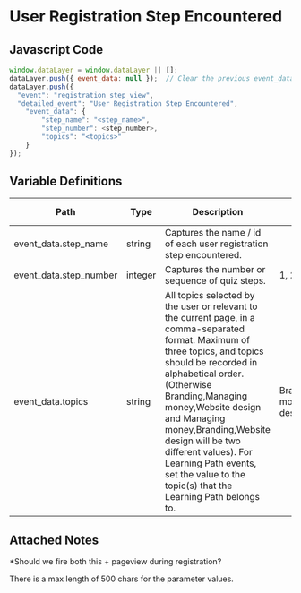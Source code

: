 # User Registration Step Encountered

### 

## Javascript Code
```js
window.dataLayer = window.dataLayer || [];
dataLayer.push({ event_data: null });  // Clear the previous event_data object.
dataLayer.push({
  "event": "registration_step_view",
  "detailed_event": "User Registration Step Encountered",
    "event_data": {
        "step_name": "<step_name>",
        "step_number": <step_number>,
        "topics": "<topics>"
    }
});
```

## Variable Definitions

|Path|Type|Description|Example|Pattern|Min Length|Max Length|Minimum|Maximum|Multiple Of|
| --- | --- | --- | --- | --- | --- | --- | --- | --- | --- |
|event_data.step_name|string|Captures the name \/ id of each user registration step encountered.||||||||
|event_data.step_number|integer|Captures the number or sequence of quiz steps.|1, 2, 3, 4||||1|||
|event_data.topics|string|All topics selected by the user or relevant to the current page, in a comma-separated format. Maximum of three topics, and topics should be recorded in alphabetical order. \(Otherwise Branding,Managing money,Website design and Managing money,Branding,Website design will be two different values\). For Learning Path events, set the value to the topic\(s\) that the Learning Path belongs to.|Branding,Managing money,Website design|||||||

## Attached Notes

<p>*Should we fire both this + pageview during registration?</p>
<p>There is a max length of 500 chars for the parameter values.</p>
